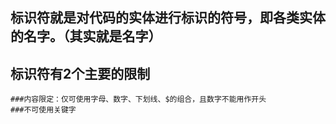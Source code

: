 ## 标识符就是对代码的实体进行标识的符号，即各类实体的名字。（其实就是名字）
	
## 标识符有2个主要的限制
	###内容限定：仅可使用字母、数字、下划线、$的组合，且数字不能用作开头
	###不可使用关键字
